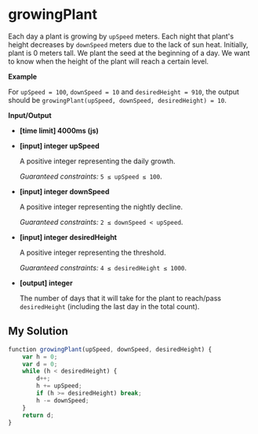 # growingPlant
﻿Each day a plant is growing by `upSpeed` meters. Each night that plant's height decreases by `downSpeed` meters due to the lack of sun heat. Initially, plant is 0 meters tall. We plant the seed at the beginning of a day. We want to know when the height of the plant will reach a certain level.

**Example**

For `upSpeed = 100`, `downSpeed = 10` and `desiredHeight = 910`, the output should be
`growingPlant(upSpeed, downSpeed, desiredHeight) = 10`.

**Input/Output**

*   **[time limit] 4000ms (js)**

*   **[input] integer upSpeed**

    A positive integer representing the daily growth.

    _Guaranteed constraints:_
    `5 ≤ upSpeed ≤ 100`.

*   **[input] integer downSpeed**

    A positive integer representing the nightly decline.

    _Guaranteed constraints:_
    `2 ≤ downSpeed < upSpeed`.

*   **[input] integer desiredHeight**

    A positive integer representing the threshold.

    _Guaranteed constraints:_
    `4 ≤ desiredHeight ≤ 1000`.

*   **[output] integer**

    The number of days that it will take for the plant to reach/pass `desiredHeight` (including the last day in the total count).


## My Solution
```javascript
﻿function growingPlant(upSpeed, downSpeed, desiredHeight) {
    var h = 0;
    var d = 0;
    while (h < desiredHeight) {
        d++;
        h += upSpeed;
        if (h >= desiredHeight) break;
        h -= downSpeed;
    }
    return d;
}
​
```
